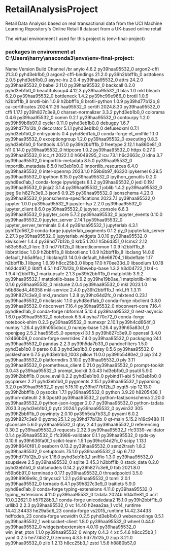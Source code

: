 # RetailAnalysisProject
Retail Data Analysis based on real transactional data from the UCI Machine Learning Repository's Online Retail II dataset from a UK-based online retail

The virtual environment I used for this project is (env-final-project)
### packages in environment at C:\Users\harry\anaconda3\envs\env-final-project:

Name                    Version                   Build  Channel
/br
anyio                     4.6.2            py39haa95532_0
argon2-cffi               21.3.0             pyhd3eb1b0_0
argon2-cffi-bindings      21.2.0           py39h2bbff1b_0
asttokens                 2.0.5              pyhd3eb1b0_0
async-lru                 2.0.4            py39haa95532_0
attrs                     24.2.0           py39haa95532_0
babel                     2.11.0           py39haa95532_0
backcall                  0.2.0              pyhd3eb1b0_0
beautifulsoup4            4.12.3           py39haa95532_0
blas                      1.0                         mkl
bleach                    6.2.0            py39haa95532_0
bottleneck                1.4.2            py39hc99e966_0
brotli                    1.0.9                h2bbff1b_8
brotli-bin                1.0.9                h2bbff1b_8
brotli-python             1.0.9            py39hd77b12b_8
ca-certificates           2024.11.26           haa95532_0
certifi                   2024.8.30        py39haa95532_0
cffi                      1.17.1           py39h827c3e9_0
charset-normalizer        3.3.2              pyhd3eb1b0_0
colorama                  0.4.6            py39haa95532_0
comm                      0.2.1            py39haa95532_0
contourpy                 1.2.0            py39h59b6b97_0
cycler                    0.11.0             pyhd3eb1b0_0
debugpy                   1.6.7            py39hd77b12b_0
decorator                 5.1.1              pyhd3eb1b0_0
defusedxml                0.7.1              pyhd3eb1b0_0
entrypoints               0.4                pyhd8ed1ab_0    conda-forge
et_xmlfile                1.1.0            py39haa95532_0
exceptiongroup            1.2.0            py39haa95532_0
executing                 0.8.3              pyhd3eb1b0_0
fonttools                 4.51.0           py39h2bbff1b_0
freetype                  2.12.1               ha860e81_0
h11                       0.14.0           py39haa95532_0
httpcore                  1.0.2            py39haa95532_0
httpx                     0.27.0           py39haa95532_0
icc_rt                    2022.1.0             h6049295_2
icu                       73.1                 h6c2663c_0
idna                      3.7              py39haa95532_0
importlib-metadata        8.5.0            py39haa95532_0
importlib_metadata        8.5.0                hd3eb1b0_0
importlib_resources       6.4.0            py39haa95532_0
intel-openmp              2023.1.0         h59b6b97_46320
ipykernel                 6.29.5           py39haa95532_0
ipython                   8.15.0           py39haa95532_0
ipython_genutils          0.2.0              pyhd8ed1ab_1    conda-forge
ipywidgets                8.1.2            py39haa95532_0
jedi                      0.19.1           py39haa95532_0
jinja2                    3.1.4            py39haa95532_1
joblib                    1.4.2            py39haa95532_0
jpeg                      9e                   h827c3e9_3
json5                     0.9.25           py39haa95532_0
jsonschema                4.23.0           py39haa95532_0
jsonschema-specifications 2023.7.1         py39haa95532_0
jupyter                   1.0.0            py39haa95532_9
jupyter-lsp               2.2.0            py39haa95532_0
jupyter_client            8.6.0            py39haa95532_0
jupyter_console           6.6.3            py39haa95532_0
jupyter_core              5.7.2            py39haa95532_0
jupyter_events            0.10.0           py39haa95532_0
jupyter_server            2.14.1           py39haa95532_0
jupyter_server_terminals  0.4.4            py39haa95532_1
jupyterlab                4.3.1              pyhff2d567_0    conda-forge
jupyterlab_pygments       0.1.2                      py_0
jupyterlab_server         2.27.3           py39haa95532_0
jupyterlab_widgets        3.0.10           py39haa95532_0
kiwisolver                1.4.4            py39hd77b12b_0
krb5                      1.20.1               h5b6d351_0
lcms2                     2.12                 h83e58a3_0
lerc                      3.0                  hd77b12b_0
libbrotlicommon           1.0.9                h2bbff1b_8
libbrotlidec              1.0.9                h2bbff1b_8
libbrotlienc              1.0.9                h2bbff1b_8
libclang                  14.0.6          default_hb5a9fac_1
libclang13                14.0.6          default_h8e68704_1
libdeflate                1.17                 h2bbff1b_1
libpng                    1.6.39               h8cc25b3_0
libpq                     17.0                 h70ee33d_0
libsodium                 1.0.18               h62dcd97_0
libtiff                   4.5.1                hd77b12b_0
libwebp-base              1.3.2                h3d04722_1
lz4-c                     1.9.4                h2bbff1b_1
markupsafe                2.1.3            py39h2bbff1b_0
matplotlib                3.9.2            py39haa95532_1
matplotlib-base           3.9.2            py39he19b0ae_1
matplotlib-inline         0.1.6            py39haa95532_0
mistune                   2.0.4            py39haa95532_0
mkl                       2023.1.0         h6b88ed4_46358
mkl-service               2.4.0            py39h2bbff1b_1
mkl_fft                   1.3.11           py39h827c3e9_0
mkl_random                1.2.8            py39hc64d2fc_0
mlxtend                   0.23.1           py39haa95532_0
nbclassic                 1.1.0              pyhd8ed1ab_0    conda-forge
nbclient                  0.8.0            py39haa95532_0
nbconvert                 7.16.4           py39haa95532_0
nbconvert-core            7.16.4             pyhd8ed1ab_0    conda-forge
nbformat                  5.10.4           py39haa95532_0
nest-asyncio              1.6.0            py39haa95532_0
notebook                  6.5.4              pyha770c72_0    conda-forge
notebook-shim             0.2.3            py39haa95532_0
numexpr                   2.10.1           py39h4cd664f_0
numpy                     1.26.4           py39h055cbcc_0
numpy-base                1.26.4           py39h65a83cf_0
openjpeg                  2.5.2                hae555c5_0
openpyxl                  3.1.5            py39h827c3e9_0
openssl                   3.4.0                h2466b09_0    conda-forge
overrides                 7.4.0            py39haa95532_0
packaging                 24.1             py39haa95532_0
pandas                    2.2.3            py39h5da7b33_0
pandocfilters             1.5.0              pyhd3eb1b0_0
parso                     0.8.3              pyhd3eb1b0_0
patsy                     0.5.6            py39haa95532_0
pickleshare               0.7.5           pyhd3eb1b0_1003
pillow                    11.0.0           py39hb5480e2_0
pip                       24.2             py39haa95532_0
platformdirs              3.10.0           py39haa95532_0
ply                       3.11             py39haa95532_0
prometheus_client         0.21.0           py39haa95532_0
prompt-toolkit            3.0.43           py39haa95532_0
prompt_toolkit            3.0.43               hd3eb1b0_0
psutil                    5.9.0            py39h2bbff1b_0
pure_eval                 0.2.2              pyhd3eb1b0_0
pybind11-abi              5                    hd3eb1b0_0
pycparser                 2.21               pyhd3eb1b0_0
pygments                  2.15.1           py39haa95532_1
pyparsing                 3.2.0            py39haa95532_0
pyqt                      5.15.10          py39hd77b12b_0
pyqt5-sip                 12.13.0          py39h2bbff1b_0
pysocks                   1.7.1            py39haa95532_0
python                    3.9.20               h8205438_1
python-dateutil           2.9.0post0       py39haa95532_2
python-fastjsonschema     2.20.0           py39haa95532_0
python-json-logger        2.0.7            py39haa95532_0
python-tzdata             2023.3             pyhd3eb1b0_0
pytz                      2024.1           py39haa95532_0
pywin32                   305              py39h2bbff1b_0
pywinpty                  2.0.10           py39h5da7b33_0
pyyaml                    6.0.2            py39h827c3e9_0
pyzmq                     25.1.2           py39hd77b12b_0
qt-main                   5.15.2              h19c9488_11
qtconsole                 5.6.0            py39haa95532_0
qtpy                      2.4.1            py39haa95532_0
referencing               0.30.2           py39haa95532_0
requests                  2.32.3           py39haa95532_1
rfc3339-validator         0.1.4            py39haa95532_0
rfc3986-validator         0.1.1            py39haa95532_0
rpds-py                   0.10.6           py39h636fa0f_1
scikit-learn              1.5.1            py39hc64d2fc_0
scipy                     1.13.1           py39h8640f81_0
seaborn                   0.13.2           py39haa95532_0
send2trash                1.8.2            py39haa95532_0
setuptools                75.1.0           py39haa95532_0
sip                       6.7.12           py39hd77b12b_0
six                       1.16.0             pyhd3eb1b0_1
sniffio                   1.3.0            py39haa95532_0
soupsieve                 2.5              py39haa95532_0
sqlite                    3.45.3               h2bbff1b_0
stack_data                0.2.0              pyhd3eb1b0_0
statsmodels               0.14.2           py39h827c3e9_0
tbb                       2021.8.0             h59b6b97_0
terminado                 0.17.1           py39haa95532_0
threadpoolctl             3.5.0            py39h9909e9c_0
tinycss2                  1.2.1            py39haa95532_0
tomli                     2.0.1            py39haa95532_0
tornado                   6.4.1            py39h827c3e9_0
traitlets                 5.9.0              pyhd8ed1ab_0    conda-forge
typing-extensions         4.11.0           py39haa95532_0
typing_extensions         4.11.0           py39haa95532_0
tzdata                    2024b                h04d1e81_0
ucrt                      10.0.22621.0         h57928b3_1    conda-forge
unicodedata2              15.1.0           py39h2bbff1b_0
urllib3                   2.2.3            py39haa95532_0
vc                        14.40                h2eaa2aa_1
vc14_runtime              14.42.34433         he29a5d6_23    conda-forge
vs2015_runtime            14.42.34433         hdffcdeb_23    conda-forge
wcwidth                   0.2.5              pyhd3eb1b0_0
webencodings              0.5.1            py39haa95532_1
websocket-client          1.8.0            py39haa95532_0
wheel                     0.44.0           py39haa95532_0
widgetsnbextension        4.0.10           py39haa95532_0
win_inet_pton             1.1.0            py39haa95532_0
winpty                    0.4.3                         4
xz                        5.4.6                h8cc25b3_1
yaml                      0.2.5                he774522_0
zeromq                    4.3.5                hd77b12b_0
zipp                      3.21.0           py39haa95532_0
zlib                      1.2.13               h8cc25b3_1
zstd                      1.5.6                h8880b57_0
